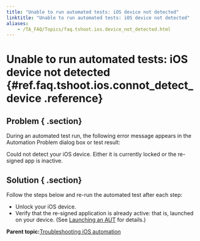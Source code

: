 ```yaml
--- 
title: "Unable to run automated tests: iOS device not detected"
linktitle: "Unable to run automated tests: iOS device not detected"
aliases: 
    - /TA_FAQ/Topics/faq.tshoot.ios.device_not_detected.html
---
```

# Unable to run automated tests: iOS device not detected {#ref.faq.tshoot.ios.connot_detect_device .reference}

## Problem { .section}

During an automated test run, the following error message appears in the Automation Problem dialog box or test result:

Could not detect your iOS device. Either it is currently locked or the re-signed app is inactive.

## Solution { .section}

Follow the steps below and re-run the automated test after each step:

-   Unlock your iOS device.
-   Verify that the re-signed application is already active: that is, launched on your device. \(See [Launching an AUT](../../iOS/Topics/iOS_launching_an_AUT.html) for details.\)

**Parent topic:**[Troubleshooting iOS automation](../../iOS/Topics/iOS_troubleshooting.html)

